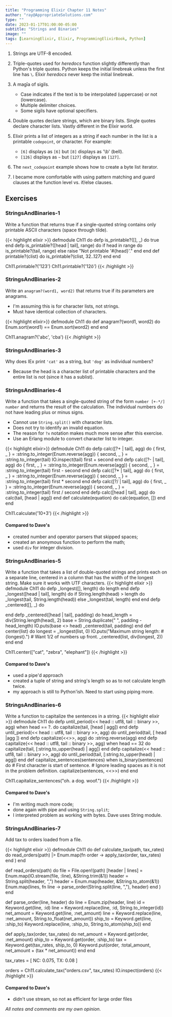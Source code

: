```yaml
---
title: "Programming Elixir Chapter 11 Notes"
author: "ray@AppropriateSolutions.com"
type: ""
date: 2023-01-17T01:00:00-05:00
subtitle: "Strings and Binaries"
image: ""
tags: [LearningElixir, Elixir, ProgrammingElixirBook, Python]
---
```


1. Strings are UTF-8 encoded.

1. Triple-quotes used for _heredocs_ function slightly differently than Python's triple quotes.
   Python keeps the initial linebreak unless the first line has `\`.
   Elixir _heredocs_ never keep the initial linebreak.

1. A magīa of sigils.
   - Case indicates if the text is to be interpolated (uppercase) or not (lowercase).
   - Multiple delimiter choices.
   - Some sigils have optional specifiers.

1. Double quotes declare strings, which are binary lists.
   Single quotes declare character lists.
   Vastly different in the Elixir world.

1. Elixir prints a list of integers as a string if each number in the list is a printable `codepoint`, or character.
   For example:
   - `[6]` displays as `[6]` but `[8]` displays as '\b' (bell).
   - `[126]` displays as `~` but `[127]` displays as `[127]`.

1. The `next_codepoint` example shows how to create a byte list iterator.

1. I became more comfortable with using pattern matching and guard clauses at the function level vs. if/else clauses.

## Exercises
### StringsAndBinaries-1
Write a function that returns true if a single-quoted string contains only printable ASCII characters (space through tilde).

{{< highlight elixir >}}
defmodule Ch11 do
  defp is_printable?([], _) do
    true
  end
  defp is_printable?([head | tail], range) do
    if head in range do
      is_printable?(tail, range)
    else
      raise "Not printable '#{head}'."
    end
  end
  def printable?(clist) do
    is_printable?(clist, 32..127)
  end
end

Ch11.printable?('123')
Ch11.printable?('12ô')
{{< /highlight >}}

### StringsAndBinaries-2
Write an `anagram?(word1, word2)` that returns true if its parameters are anagrams.
- I'm assuming this is for character lists, not strings.
- Must have identical collection of characters.

{{< highlight elixir>}}
defmodule Ch11 do
  def anagram?(word1, word2) do
    Enum.sort(word1) == Enum.sort(word2)
  end
end

Ch11.anagram?('abc', 'cba')
{{< /highlight >}}


### StringsAndBinaries-3
Why does IEx print `'cat'` as a string, but `'dog'` as individual numbers?
- Because the head is a character list of printable characters and the entire list is not (since it has a sublist).

### StringsAndBinaries-4
Write a function that takes a single-quoted string of the form `number [+-*/] number` and returns the result of the calculation.
The individual numbers do not have leading plus or minus signs.
- Cannot use `String.split()` with character lists.
- Does not try to identify an invalid equation.
- The reason for `?x` notation makes much more sense after this exercise.
- Use an Erlang module to convert character list to integer.

{{< highlight elixir>}}
defmodule Ch11 do
  defp calc([?+ | tail], agg) do
    { first, _ } = :string.to_integer(Enum.reverse(agg))
    { second, _ } = :string.to_integer(tail)
    IO.inspect(tail)
    first + second
  end
  defp calc([?- | tail], agg) do
    { first, _ } = :string.to_integer(Enum.reverse(agg))
    { second, _ } = :string.to_integer(tail)
    first - second
  end
  defp calc([?* | tail], agg) do
    { first, _ } = :string.to_integer(Enum.reverse(agg))
    { second, _ } = :string.to_integer(tail)
    first * second
  end
  defp calc([?/ | tail], agg) do
    { first, _ } = :string.to_integer(Enum.reverse(agg))
    { second, _ } = :string.to_integer(tail)
    first / second
  end
  defp calc([head | tail], agg) do
    calc(tail, [head | agg])
  end
  def calculate(equation) do
    calc(equation, [])
  end
end

Ch11.calculate('10+3')
{{< /highlight >}}

#### Compared to Dave's
- created number and operator parsers that skipped spaces;
- created an anonymous function to perform the math;
- used `div` for integer division.

### StringsAndBinaries-5
Write a function that takes a list of double-quoted strings and prints each on a separate line, centered in a column that has the width of the longest string.
Make sure it works with UTF characters.
{{< highlight elixir >}}
defmodule Ch11 do
  defp _longest([], length) do
    length
  end
  defp _longest([head | tail], length) do
    if String.length(head) > length do
      _longest(tail, String.length(head))
    else
      _longest(tail, length)
    end
  end
  defp _centered([], _) do

  end
  defp _centered([head | tail], padding) do
    head_length = div(String.length(head), 2)
    base = String.duplicate(" ", padding - head_length)
    IO.puts(base <> head)
    _centered(tail, padding)
  end
  def center(list) do
    longest = _longest(list, 0)
    IO.puts("Maximum string length: #{longest}.")
    # Want 1/2 of numbers up front.
    _centered(list, div(longest, 2))
  end
end

Ch11.center(["cat", "zebra", "elephant"])
{{< /highlight >}}

#### Compared to Dave's
- used a pipe'd approach
- created a tuple of string and string's length so as to not calculate length twice.
- my approach is still to Python'ish. Need to start using piping more.


### StringsAndBinaries-6
Write a function to capitalize the sentences in a string.
{{< highlight elixir >}}
defmodule Ch11 do
  defp until_period(<< head :: utf8, tail :: binary >>, agg) when head == ?. do
    capitalize(tail, [head | agg])
  end
  defp until_period(<< head :: utf8, tail :: binary >>, agg) do
    until_period(tail, [ head |agg ])
  end
  defp capitalize(<<>>, agg) do
    :string.reverse(agg)
  end
  defp capitalize(<< head :: utf8, tail :: binary >>, agg) when head == 32 do
    capitalize(tail, [:string.to_upper(head) | agg])
  end
  defp capitalize(<< head :: utf8, tail :: binary >>, agg) do
    until_period(tail, [:string.to_upper(head) | agg])
  end
  def capitalize_sentences(sentences) when is_binary(sentences) do
    # First character is start of sentence.
    # Ignore leading spaces as it is not in the problem definition.
    capitalize(sentences, <<>>)
  end
end

Ch11.capitalize_sentences("oh. a dog. woof.")
{{< /highlight >}}

#### Compared to Dave's
- I'm writing much more code;
- done again with pipe and using `String.split`;
- I interpreted problem as working with bytes. Dave uses String module.

### StringsAndBinaries-7
Add tax to orders loaded from a file.

{{< highlight elixir >}}
defmodule Ch11 do
  def calculate_tax(path, tax_rates) do
    read_orders(path)
    |> Enum.map(fn order -> apply_tax(order, tax_rates) end )
  end

  def read_orders(path) do
    file = File.open!(path)
    [header | lines] = Enum.map(IO.stream(file, :line), &String.trim(&1))
    header = String.split(header, ",")
    header = Enum.map(header, &String.to_atom(&1))
    Enum.map(lines, fn line -> parse_order(String.split(line, ","), header) end )
  end

  def parse_order(line, header) do
    line = Enum.zip(header, line)
    id = Keyword.get(line, :id)
    line = Keyword.replace(line, :id, String.to_integer(id))
    net_amount = Keyword.get(line, :net_amount)
    line = Keyword.replace(line, :net_amount, String.to_float(net_amount))
    ship_to = Keyword.get(line, :ship_to)
    Keyword.replace(line, :ship_to, String.to_atom(ship_to))
  end

  def apply_tax(order, tax_rates) do
    net_amount = Keyword.get(order, :net_amount)
    ship_to = Keyword.get(order, :ship_to)
    tax = Keyword.get(tax_rates, ship_to, 0)
    Keyword.put(order, :total_amount, net_amount + (tax * net_amount))
  end
end

tax_rates = [ NC: 0.075, TX: 0.08 ]

orders = Ch11.calculate_tax("orders.csv", tax_rates)
IO.inspect(orders)
{{< /highlight >}}

#### Compared to Dave's
- didn't use stream, so not as efficient for large order files

_All notes and comments are my own opinion._
